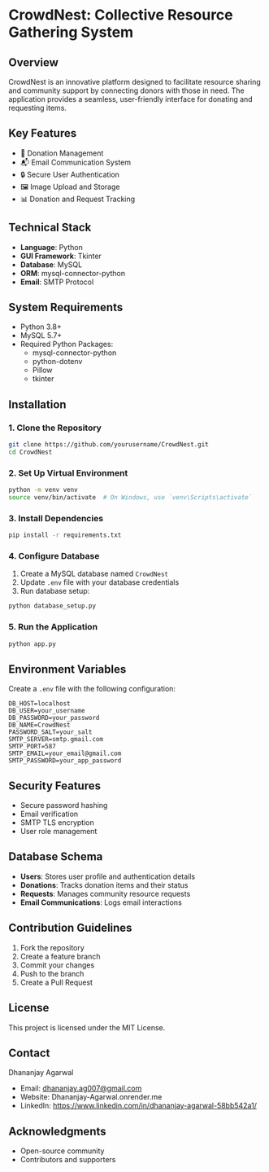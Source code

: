 # CrowdNest: Collective Resource Gathering System

## Overview
CrowdNest is an innovative platform designed to facilitate resource sharing and community support by connecting donors with those in need. The application provides a seamless, user-friendly interface for donating and requesting items.

## Key Features
- 🎁 Donation Management
- 📬 Email Communication System
- 🔒 Secure User Authentication
- 🖼️ Image Upload and Storage
- 📊 Donation and Request Tracking

## Technical Stack
- **Language**: Python
- **GUI Framework**: Tkinter
- **Database**: MySQL
- **ORM**: mysql-connector-python
- **Email**: SMTP Protocol

## System Requirements
- Python 3.8+
- MySQL 5.7+
- Required Python Packages:
  - mysql-connector-python
  - python-dotenv
  - Pillow
  - tkinter

## Installation

### 1. Clone the Repository
```bash
git clone https://github.com/yourusername/CrowdNest.git
cd CrowdNest
```

### 2. Set Up Virtual Environment
```bash
python -m venv venv
source venv/bin/activate  # On Windows, use `venv\Scripts\activate`
```

### 3. Install Dependencies
```bash
pip install -r requirements.txt
```

### 4. Configure Database
1. Create a MySQL database named `CrowdNest`
2. Update `.env` file with your database credentials
3. Run database setup:
```bash
python database_setup.py
```

### 5. Run the Application
```bash
python app.py
```

## Environment Variables
Create a `.env` file with the following configuration:
```
DB_HOST=localhost
DB_USER=your_username
DB_PASSWORD=your_password
DB_NAME=CrowdNest
PASSWORD_SALT=your_salt
SMTP_SERVER=smtp.gmail.com
SMTP_PORT=587
SMTP_EMAIL=your_email@gmail.com
SMTP_PASSWORD=your_app_password
```

## Security Features
- Secure password hashing
- Email verification
- SMTP TLS encryption
- User role management

## Database Schema
- **Users**: Stores user profile and authentication details
- **Donations**: Tracks donation items and their status
- **Requests**: Manages community resource requests
- **Email Communications**: Logs email interactions

## Contribution Guidelines
1. Fork the repository
2. Create a feature branch
3. Commit your changes
4. Push to the branch
5. Create a Pull Request

## License
This project is licensed under the MIT License.

## Contact
Dhananjay Agarwal
- Email: dhananjay.ag007@gmail.com
- Website: Dhananjay-Agarwal.onrender.me
- LinkedIn: https://www.linkedin.com/in/dhananjay-agarwal-58bb542a1/

## Acknowledgments
- Open-source community
- Contributors and supporters